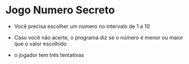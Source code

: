 # Jogo Numero Secreto

- Você precisa escolher um numero no intervalo de 1 a 10

- Caso você não acerte, o programa diz se o número é menor ou maior que o valor escolhido

- o jogador tem três tentativas
